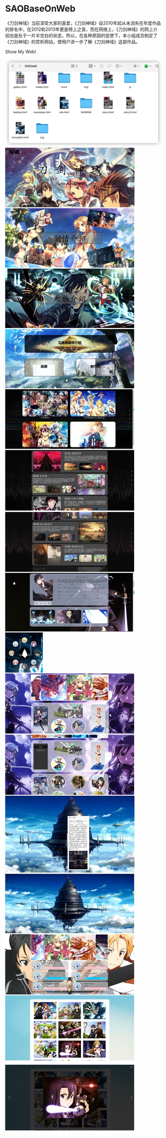 # SAOBaseOnWeb
《刀剑神域》当前深受大家的喜爱，《刀剑神域》自2010年起从未消失在年度作品的排名中，在2012和2013年更是榜上之首，而在网络上，《刀剑神域》的网上介绍也是处于一片半空白的状态，所以，在各种原因的促使下，本小组成员制定了《刀剑神域》的赏析网站，使用户进一步了解《刀剑神域》这部作品。

Show My Web!

![Image text](https://github.com/Hyainth/SAOBaseOnWeb/blob/master/imgFile/image012.jpg?raw=true)
![Image text](https://github.com/Hyainth/SAOBaseOnWeb/blob/master/imgFile/image013.jpg?raw=true)
![Image text](https://github.com/Hyainth/SAOBaseOnWeb/blob/master/imgFile/image014.jpg?raw=true)
![Image text](https://github.com/Hyainth/SAOBaseOnWeb/blob/master/imgFile/image015.jpg?raw=true)
![Image text](https://github.com/Hyainth/SAOBaseOnWeb/blob/master/imgFile/image016.jpg?raw=true)
![Image text](https://github.com/Hyainth/SAOBaseOnWeb/blob/master/imgFile/image017.jpg?raw=true)
![Image text](https://github.com/Hyainth/SAOBaseOnWeb/blob/master/imgFile/image018.jpg?raw=true)
![Image text](https://github.com/Hyainth/SAOBaseOnWeb/blob/master/imgFile/image019.jpg?raw=true)
![Image text](https://github.com/Hyainth/SAOBaseOnWeb/blob/master/imgFile/image020.jpg?raw=true)
![Image text](https://github.com/Hyainth/SAOBaseOnWeb/blob/master/imgFile/image021.jpg?raw=true)
![Image text](https://github.com/Hyainth/SAOBaseOnWeb/blob/master/imgFile/image022.jpg?raw=true)
![Image text](https://github.com/Hyainth/SAOBaseOnWeb/blob/master/imgFile/image023.jpg?raw=true)
![Image text](https://github.com/Hyainth/SAOBaseOnWeb/blob/master/imgFile/image024.jpg?raw=true)
![Image text](https://github.com/Hyainth/SAOBaseOnWeb/blob/master/imgFile/image025.jpg?raw=true)
![Image text](https://github.com/Hyainth/SAOBaseOnWeb/blob/master/imgFile/image026.jpg?raw=true)
![Image text](https://github.com/Hyainth/SAOBaseOnWeb/blob/master/imgFile/image027.jpg?raw=true)
![Image text](https://github.com/Hyainth/SAOBaseOnWeb/blob/master/imgFile/image028.jpg?raw=true)


